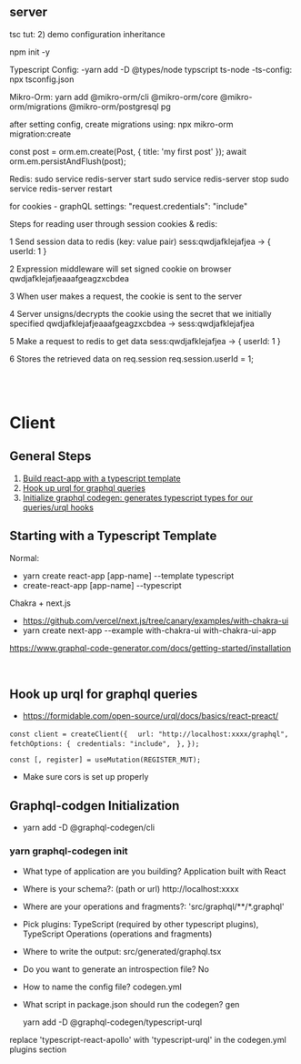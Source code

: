 ## server

tsc tut: 2) demo configuration inheritance

npm init -y

Typescript Config:
-yarn add -D @types/node typscript ts-node
-ts-config: npx tsconfig.json

Mikro-Orm:
yarn add @mikro-orm/cli @mikro-orm/core @mikro-orm/migrations @mikro-orm/postgresql pg

after setting config, create migrations using:
npx mikro-orm migration:create

const post = orm.em.create(Post, { title: 'my first post' });
await orm.em.persistAndFlush(post);

Redis:
sudo service redis-server start
sudo service redis-server stop
sudo service redis-server restart

for cookies - graphQL settings:
"request.credentials": "include"

Steps for reading user through session cookies & redis:

1 Send session data to redis (key: value pair)
sess:qwdjafklejafjea -> { userId: 1 }

2 Expression middleware will set signed cookie on browser
qwdjafklejafjeaaafgeagzxcbdea

3 When user makes a request, the cookie is sent to the server

4 Server unsigns/decrypts the cookie using the secret that we initially specified
qwdjafklejafjeaaafgeagzxcbdea -> sess:qwdjafklejafjea

5 Make a request to redis to get data
sess:qwdjafklejafjea -> { userId: 1 }

6 Stores the retrieved data on req.session
req.session.userId = 1;

<br /> <br />

# Client

## General Steps

1. [Build react-app with a typescript template](#Starting-with-a-Typescript-Template)
2. [Hook up urql for graphql queries](#Hook-up-urql-for-graphql-queries)
3. [Initialize graphql codegen: generates typescript types for our queries/urql hooks](#Graphql-codgen-Initialization)

## Starting with a Typescript Template

Normal:

- yarn create react-app [app-name] --template typescript
- create-react-app [app-name] --typescript

Chakra + next.js

- https://github.com/vercel/next.js/tree/canary/examples/with-chakra-ui
- yarn create next-app --example with-chakra-ui with-chakra-ui-app

https://www.graphql-code-generator.com/docs/getting-started/installation

<br />

## Hook up urql for graphql queries

- https://formidable.com/open-source/urql/docs/basics/react-preact/

`const client = createClient({ `
` url: "http://localhost:xxxx/graphql",`
` fetchOptions: {`
` credentials: "include",`
` },`
`});`

`const [, register] = useMutation(REGISTER_MUT);`

- Make sure cors is set up properly

## Graphql-codgen Initialization

- yarn add -D @graphql-codegen/cli

### yarn graphql-codegen init

- What type of application are you building? Application built with React
- Where is your schema?: (path or url) http://localhost:xxxx
- Where are your operations and fragments?: 'src/graphql/**/*.graphql'
- Pick plugins: TypeScript (required by other typescript plugins), TypeScript Operations (operations and fragments)
- Where to write the output: src/generated/graphql.tsx
- Do you want to generate an introspection file? No
- How to name the config file? codegen.yml
- What script in package.json should run the codegen? gen

  yarn add -D @graphql-codegen/typescript-urql

replace 'typescript-react-apollo' with 'typescript-urql' in the codegen.yml plugins section
